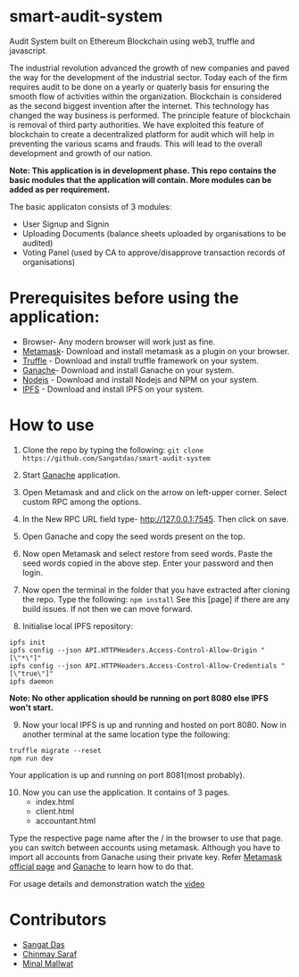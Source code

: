 # smart-audit-system
Audit System built on Ethereum Blockchain using web3, truffle and javascript.

The industrial revolution advanced the growth of new companies and paved the way for the development of the industrial sector. Today each of the firm requires audit to be done on a yearly or quaterly basis for ensuring the smooth flow of activities within the organization. Blockchain is considered as the second biggest invention after the internet. This technology has changed the way business is performed. The principle feature of blockchain is removal of third party authorities. We have exploited this feature of blockchain to create a decentralized platform for audit which will help in preventing the various scams and frauds. This will lead to the overall development and growth of our nation.

**Note: This application is in development phase. This repo contains the basic modules that the application will contain. More modules can be added as per requirement.**

The basic applicaton consists of 3 modules:
- User Signup and Signin
- Uploading Documents (balance sheets uploaded by organisations to be audited)
- Voting Panel (used by CA to approve/disapprove transaction records of organisations)

# Prerequisites before using the application:
  - Browser- Any modern browser will work just as fine.
  - [Metamask](https://metamask.io/)- Download and install metamask as a plugin on your browser.
  - [Truffle](https://truffleframework.com/) - Download and install truffle framework on your system.
  - [Ganache](https://truffleframework.com/ganache)- Download and install Ganache on your system.
  - [Nodejs](https://nodejs.org/) - Download and install Nodejs and NPM on your system.
  - [IPFS](https://ipfs.io/) - Download and install IPFS on your system.


# How to use

1. Clone the repo by typing the following:
```git clone https://github.com/Sangatdas/smart-audit-system```

2. Start [Ganache](https://truffleframework.com/ganache) application.

3. Open Metamask and and click on the arrow on left-upper corner. Select custom RPC among the options.

4. In the New RPC URL field type- http://127.0.0.1:7545. Then click on save.

5. Open Ganache and copy the seed words present on the top.

6. Now open Metamask and select restore from seed words. Paste the seed words copied in the above step. Enter your password and then login.

7. Now open the terminal in the folder that you have extracted after cloning the repo. Type the following:
```npm install```
See this [page] if there are any build issues. If not then we can move forward.

8. Initialise local IPFS repository:
```
ipfs init
ipfs config --json API.HTTPHeaders.Access-Control-Allow-Origin "[\"*\"]"
ipfs config --json API.HTTPHeaders.Access-Control-Allow-Credentials "[\"true\"]"
ipfs daemon
```
**Note: No other application should be running on port 8080 else IPFS won't start.**

9. Now your local IPFS is up and running and hosted on port 8080. Now in another terminal at the same location type the following:
```
truffle migrate --reset
npm run dev
```
Your application is up and running on port 8081(most probably).

10. Now you can use the application. It contains of 3 pages.
    - index.html
    - client.html
    - accountant.html
    
Type the respective page name after the / in the browser to use that page. you can switch between accounts using metamask. Although you have to import all accounts from Ganache using their private key. Refer [Metamask official page](https://metamask.io/) and [Ganache](https://truffleframework.com/ganache) to learn how to do that.

For usage details and demonstration watch the [video](https://youtu.be/0o5oC16X-BA)

# Contributors
  - [Sangat Das](https://github.com/Sangatdas)
  - [Chinmay Saraf]()
  - [Minal Mallwat]()

